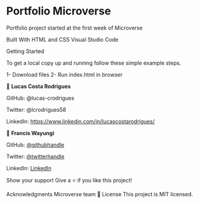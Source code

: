 # Portfolio Microverse
 Portfolio project started at the first week of Microverse

Built With
HTML and CSS
Visual Studio Code

Getting Started

To get a local copy up and running follow these simple example steps.

  1- Download files
  2- Run index.html in browser


👤 **Lucas Costa Rodrigues**

GitHub: @lucas-crodrigues

Twitter: @lcrodrigues58

LinkedIn: https://www.linkedin.com/in/lucascostarodrigues/

👤 **Francis Wayungi**

GitHub: [@githubhandle](https://github.com/wayungi)

Twitter: [@twitterhandle](https://twitter.com/FrancisWayungi)

LinkedIn: [LinkedIn](https://linkedin.com/in/francis-wayungi-3aa626231)


Show your support
Give a ⭐️ if you like this project!

Acknowledgments
Microverse team
📝 License
This project is MIT licensed.